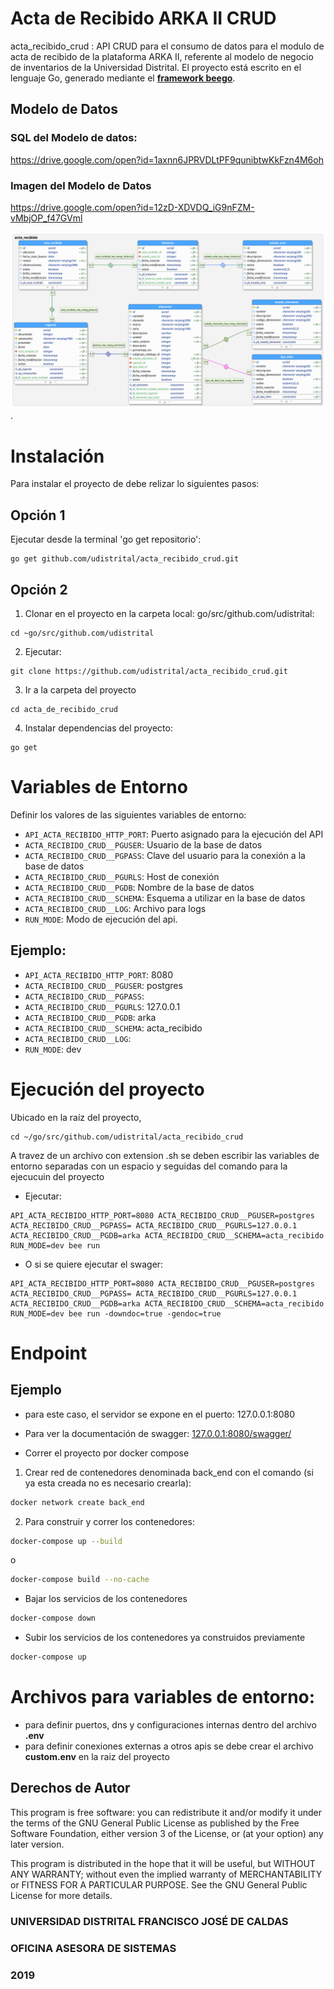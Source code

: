 # Acta de Recibido ARKA II CRUD

acta_recibido_crud : API CRUD para el consumo de datos para el modulo de acta de recibido de la plataforma ARKA II, 
referente al modelo de negocio de inventarios de la Universidad Distrital. 
El proyecto está escrito en el lenguaje Go, generado mediante el **[framework beego](https://beego.me/)**.

## Modelo de Datos

### SQL del Modelo de datos: 

https://drive.google.com/open?id=1axnn6JPRVDLtPF9qunibtwKkFzn4M6oh

### Imagen del Modelo de Datos

https://drive.google.com/open?id=12zD-XDVDQ_iG9nFZM-vMbjOP_f47GVml

![image](acta_recibidov3_revision.png).


# Instalación
Para instalar el proyecto de debe relizar lo siguientes pasos:

## Opción 1

Ejecutar desde la terminal 'go get repositorio':
```shell 
go get github.com/udistrital/acta_recibido_crud.git
```

## Opción 2

1. Clonar en el proyecto en la carpeta local: go/src/github.com/udistrital:
```shell
cd ~go/src/github.com/udistrital 
```

2. Ejecutar:

```shell 
git clone https://github.com/udistrital/acta_recibido_crud.git
```

3. Ir a la carpeta del proyecto
```shell 
cd acta_de_recibido_crud
```

4. Instalar dependencias del proyecto:
```shell 
go get
```
# Variables de Entorno

Definir los valores de las siguientes variables de entorno:

 - `API_ACTA_RECIBIDO_HTTP_PORT`: Puerto asignado para la ejecución del API
 - `ACTA_RECIBIDO_CRUD__PGUSER`: Usuario de la base de datos
 - `ACTA_RECIBIDO_CRUD__PGPASS`: Clave del usuario para la conexión a la base de datos  
 - `ACTA_RECIBIDO_CRUD__PGURLS`: Host de conexión
 - `ACTA_RECIBIDO_CRUD__PGDB`: Nombre de la base de datos
 - `ACTA_RECIBIDO_CRUD__SCHEMA`: Esquema a utilizar en la base de datos
 - `ACTA_RECIBIDO_CRUD__LOG`: Archivo para logs
 - `RUN_MODE`: Modo de ejecución del api.

## Ejemplo: 

 - `API_ACTA_RECIBIDO_HTTP_PORT`: 8080
 - `ACTA_RECIBIDO_CRUD__PGUSER`: postgres
 - `ACTA_RECIBIDO_CRUD__PGPASS`: 
 - `ACTA_RECIBIDO_CRUD__PGURLS`: 127.0.0.1
 - `ACTA_RECIBIDO_CRUD__PGDB`: arka
 - `ACTA_RECIBIDO_CRUD__SCHEMA`: acta_recibido
 - `ACTA_RECIBIDO_CRUD__LOG`:
 - `RUN_MODE`: dev

# Ejecución del proyecto
Ubicado en la raíz del proyecto,
```shell 
cd ~/go/src/github.com/udistrital/acta_recibido_crud
```
A travez de un archivo con extension .sh se deben escribir las variables de entorno separadas con un espacio y seguidas del comando para la ejecucuin del proyecto

- Ejecutar: 
```shell 
API_ACTA_RECIBIDO_HTTP_PORT=8080 ACTA_RECIBIDO_CRUD__PGUSER=postgres ACTA_RECIBIDO_CRUD__PGPASS= ACTA_RECIBIDO_CRUD__PGURLS=127.0.0.1 ACTA_RECIBIDO_CRUD__PGDB=arka ACTA_RECIBIDO_CRUD__SCHEMA=acta_recibido RUN_MODE=dev bee run
```
- O si se quiere ejecutar el swager:

```shell 
API_ACTA_RECIBIDO_HTTP_PORT=8080 ACTA_RECIBIDO_CRUD__PGUSER=postgres ACTA_RECIBIDO_CRUD__PGPASS= ACTA_RECIBIDO_CRUD__PGURLS=127.0.0.1 ACTA_RECIBIDO_CRUD__PGDB=arka ACTA_RECIBIDO_CRUD__SCHEMA=acta_recibido RUN_MODE=dev bee run -downdoc=true -gendoc=true
```

# Endpoint

## Ejemplo

* para este caso, el servidor se expone en el puerto: 127.0.0.1:8080 

* Para ver la documentación de swagger: [127.0.0.1:8080/swagger/](http://127.0.0.1:8080/swagger/)


- Correr el proyecto por docker compose 
1. Crear red de contenedores denominada back_end con el comando (si ya esta creada no es necesario crearla):

```sh
docker network create back_end
```

2. Para construir y correr los contenedores:
```sh
docker-compose up --build
```
o
```sh
docker-compose build --no-cache
```
- Bajar los servicios de los contenedores
```sh
docker-compose down
```
- Subir los servicios de los contenedores ya construidos previamente
```sh
docker-compose up
```
# Archivos para variables de entorno: 

- para definir puertos, dns y configuraciones internas dentro del archivo **.env**
- para definir conexiones externas a otros apis se debe crear el archivo **custom.env** en la raiz del proyecto

## Derechos de Autor

This program is free software: you can redistribute it 
and/or modify it under the terms of the GNU General Public 
License as published by the Free Software Foundation, either
version 3 of the License, or (at your option) any later
version.

This program is distributed in the hope that it will be useful,
but WITHOUT ANY WARRANTY; without even the implied warranty of
MERCHANTABILITY or FITNESS FOR A PARTICULAR PURPOSE.  See the
GNU General Public License for more details.

### UNIVERSIDAD DISTRITAL FRANCISCO JOSÉ DE CALDAS

### OFICINA ASESORA DE SISTEMAS

### 2019

